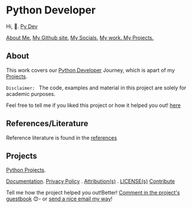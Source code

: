 # Python Developer

Hi, 👋.  <a href="https://github.com/josephkb87/PythonDeveloper/tree/main">Py Dev</a>

<div>
<a href="https://github.com/josephkb87/josephkb87">About Me.</a>
<a href="https://josephkb87.github.io">My Github site.</a>
<a href="https://linktr.ee/jungbasher87">My Socials.</a>
<a href="https://github.com/josephkb87?tab=repositories"> My work. </a>
<a href="https://github.com/josephkb87?tab=projects">My Projects.</a>
 </div>

## About

This work covers our [Python Developer](https://github.com/users/josephkb87/projects/11)  Journey, which is apart of my [Projects](https://github.com/josephkb87?tab=projects).

``Disclaimer: `` 
The code, examples and material in this project are solely for academic purposes.

Feel free to tell me if you liked this project or how it helped you out! [here](https://github.com/josephkb87/blob/issues)

## References/Literature
Reference literature is found in the [references](https://github.com/josephkb87/PythonDeveloper/docs/references.md)

## Projects
[Python Projects](./pythonprojects).

[Documentation](https://github.com/josephkb87/PythonDeveloper/docs). [Privacy Policy](https://github.com/josephkb87/PythonDeveloper/docs/privacy.md) . [Attribution(s)](https://github.com/josephkb87/PythonDeveloper/docs/attributions.md) . [LICENSE(s)](https://github.com/josephkb87/PythonDeveloper/docs/LICENSE) [Contribute](https://github.com/josephkb87/PythonDeveloper/I)

Tell me how the project helped you out!Better!
[Comment in the project's guestbook](https://github.com/josephkb87/PythonDeveloper/issues/) :blush:- or [send a nice email my way](mailto:kiyinijoseph@gmail.com)!
</div>
